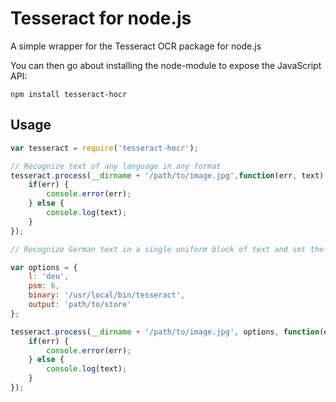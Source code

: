 # Tesseract for node.js

A simple wrapper for the Tesseract OCR package for node.js

You can then go about installing the node-module to expose the JavaScript API:

    npm install tesseract-hocr

## Usage

```JavaScript
var tesseract = require('tesseract-hocr');

// Recognize text of any language in any format
tesseract.process(__dirname + '/path/to/image.jpg',function(err, text) {
	if(err) {
		console.error(err);
	} else {
		console.log(text);
	}
});

// Recognize German text in a single uniform block of text and set the binary path

var options = {
	l: 'deu',
	psm: 6,
	binary: '/usr/local/bin/tesseract',
	output: 'path/to/store'
};

tesseract.process(__dirname + '/path/to/image.jpg', options, function(err, text) {
	if(err) {
		console.error(err);
	} else {
		console.log(text);
	}
});
